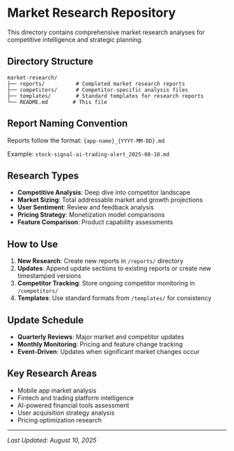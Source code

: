 # Market Research Repository

This directory contains comprehensive market research analyses for competitive intelligence and strategic planning.

## Directory Structure

```
market-research/
├── reports/          # Completed market research reports
├── competitors/      # Competitor-specific analysis files
├── templates/        # Standard templates for research reports
└── README.md        # This file
```

## Report Naming Convention

Reports follow the format: `{app-name}_{YYYY-MM-DD}.md`

Example: `stock-signal-ai-trading-alert_2025-08-10.md`

## Research Types

- **Competitive Analysis**: Deep dive into competitor landscape
- **Market Sizing**: Total addressable market and growth projections
- **User Sentiment**: Review and feedback analysis
- **Pricing Strategy**: Monetization model comparisons
- **Feature Comparison**: Product capability assessments

## How to Use

1. **New Research**: Create new reports in `/reports/` directory
2. **Updates**: Append update sections to existing reports or create new timestamped versions
3. **Competitor Tracking**: Store ongoing competitor monitoring in `/competitors/`
4. **Templates**: Use standard formats from `/templates/` for consistency

## Update Schedule

- **Quarterly Reviews**: Major market and competitor updates
- **Monthly Monitoring**: Pricing and feature change tracking
- **Event-Driven**: Updates when significant market changes occur

## Key Research Areas

- Mobile app market analysis
- Fintech and trading platform intelligence
- AI-powered financial tools assessment
- User acquisition strategy analysis
- Pricing optimization research

---

*Last Updated: August 10, 2025*